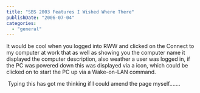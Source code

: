 ```yaml
---
title: "SBS 2003 Features I Wished Where There"
publishDate: "2006-07-04"
categories: 
  - "general"
---
```


It would be cool when you logged into RWW and clicked on the Connect to my computer at work that as well as showing you the computer name it displayed the computer description, also weather a user was logged in, if the PC was powered down this was displayed via a icon, which could be clicked on to start the PC up via a Wake-on-LAN command.

 Typing this has got me thinking if I could amend the page myself.......
